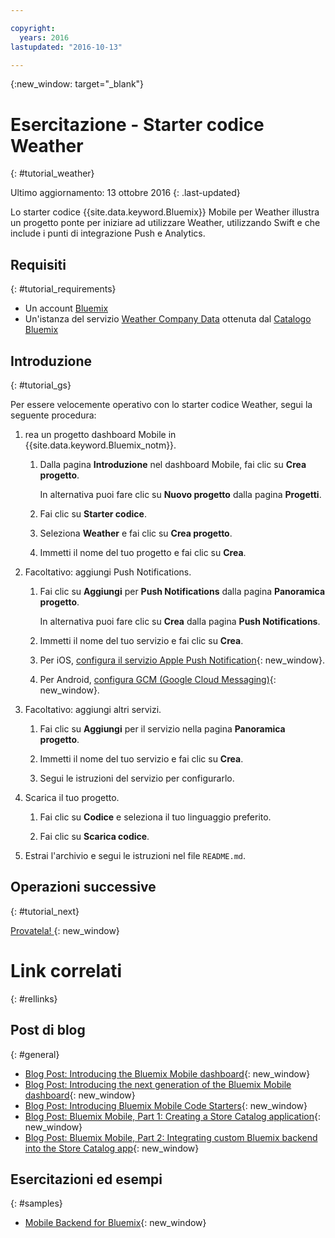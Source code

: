 ```yaml
---

copyright:
  years: 2016
lastupdated: "2016-10-13"

---
```

{:new_window: target="_blank"}

# Esercitazione - Starter codice Weather
{: #tutorial_weather}

Ultimo aggiornamento: 13 ottobre 2016
{: .last-updated}

Lo starter codice {{site.data.keyword.Bluemix}} Mobile per Weather illustra un progetto ponte per iniziare ad utilizzare Weather, utilizzando Swift e che include i punti di integrazione Push e Analytics.


## Requisiti
{: #tutorial_requirements}

* Un account [Bluemix](http://bluemix.net)
* Un'istanza del servizio [Weather Company Data](https://console.{DomainName}/catalog/services/weather-company-data/) ottenuta dal [Catalogo Bluemix](https://console.{DomainName}/catalog/)


## Introduzione
{: #tutorial_gs}

Per essere velocemente operativo con lo starter codice Weather, segui la seguente procedura: 

1. rea un progetto dashboard Mobile in {{site.data.keyword.Bluemix_notm}}.

   1. Dalla pagina **Introduzione** nel dashboard Mobile, fai clic su **Crea progetto**.

      In alternativa puoi fare clic su **Nuovo progetto** dalla pagina **Progetti**. 

   2. Fai clic su **Starter codice**.

   3. Seleziona **Weather** e fai clic su **Crea progetto**. 

   4. Immetti il nome del tuo progetto e fai clic su **Crea**.

2. Facoltativo: aggiungi Push Notifications.

   1. Fai clic su **Aggiungi** per **Push Notifications** dalla pagina **Panoramica progetto**.

      In alternativa puoi fare clic su **Crea** dalla pagina **Push Notifications**.

   2. Immetti il nome del tuo servizio e fai clic su **Crea**.

   3. Per iOS, [configura il servizio Apple Push Notification](../services/mobilepush/t_push_provider_ios.html){: new_window}.

   4. Per Android, [configura GCM (Google Cloud Messaging)](../services/mobilepush/t_push_provider_android.html){: new_window}.

3. Facoltativo: aggiungi altri servizi.

   1. Fai clic su **Aggiungi** per il servizio nella pagina **Panoramica progetto**.

   2. Immetti il nome del tuo servizio e fai clic su **Crea**.

   3. Segui le istruzioni del servizio per configurarlo.

4. Scarica il tuo progetto.

   1. Fai clic su **Codice** e seleziona il tuo linguaggio preferito.

   2. Fai clic su **Scarica codice**.

5. Estrai l'archivio e segui le istruzioni nel file `README.md`.


## Operazioni successive
{: #tutorial_next}

[Provatela! ](http://new-console.{DomainName}/mobile/create-project?starter=fad1d49e-f7b6-3aff-9b53-14673fca4399){: new_window}


# Link correlati
{: #rellinks}

<!-- links to internal services don't work
## {{site.data.keyword.Bluemix_notm}} Mobile services
{: #general}
* [Mobile Analytics (Beta)](../services/mobileanalytics/index.html){: new_window}
* [Mobile Client Access](../services/mobileaccess/index.html){: new_window}
* [Mobile Foundation](../services/mobilefoundation/index.html){: new_window}
* [Mobile Quality Assurance)](../services/MobileQualityAssurance/index.html){: new_window}
* [Push Notifications](../services/mobilepush/index.html){: new_window}
-->

## Post di blog
{: #general}
* [Blog Post: Introducing the Bluemix Mobile dashboard](https://developer.ibm.com/bluemix/2016/07/08/new-bluemix-mobile-dashboard/){: new_window}
* [Blog Post: Introducing the next generation of the Bluemix Mobile dashboard](https://ibm.com/blogs/bluemix/2016/10/introducing-the-next-generation-of-the-bluemix-mobile-dashboard/){: new_window}
* [Blog Post: Introducing Bluemix Mobile Code Starters](https://www.ibm.com/blogs/bluemix/2016/10/rapid-dev-with-mobile-code-starters/){: new_window}
* [Blog Post: Bluemix Mobile, Part 1: Creating a Store Catalog application](https://developer.ibm.com/bluemix/2016/07/13/bluemix-mobile-creating-store-catalog-app-part1/){: new_window}
* [Blog Post: Bluemix Mobile, Part 2: Integrating custom Bluemix backend into the Store Catalog app](https://developer.ibm.com/bluemix/2016/07/14/bluemix-mobile-integrating-custom-backend-part2/){: new_window}

## Esercitazioni ed esempi
{: #samples}
* [Mobile Backend for Bluemix](https://github.com/ibm-bluemix-mobile-services/mobiledashboard-storecatalog-backend){: new_window}
